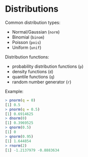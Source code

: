 # Distributions

Common distribution types:

- Normal/Gaussian (`norm`)
- Binomial (`binom`)
- Poisson (`pois`)
- Uniform (`unif`)

Distribution functions:

- probability distribution functions (`p`)
- density functions (`d`)
- quantile functions (`q`)
- random number generator (`r`)

Example:

```R
> pnorm(q = 0)
[1] 0.5
> pnorm(q = 0.5)
[1] 0.6914625
> dnorm(0)
[1] 0.3969525
> qnorm(0.5)
[1] 0
> qnorm(0.95)
[1] 1.644854
> rnorm(2)
[1] -1.2137979 -0.8883634
```
